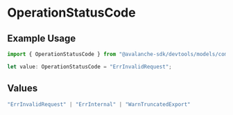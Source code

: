 # OperationStatusCode

## Example Usage

```typescript
import { OperationStatusCode } from "@avalanche-sdk/devtools/models/components";

let value: OperationStatusCode = "ErrInvalidRequest";
```

## Values

```typescript
"ErrInvalidRequest" | "ErrInternal" | "WarnTruncatedExport"
```